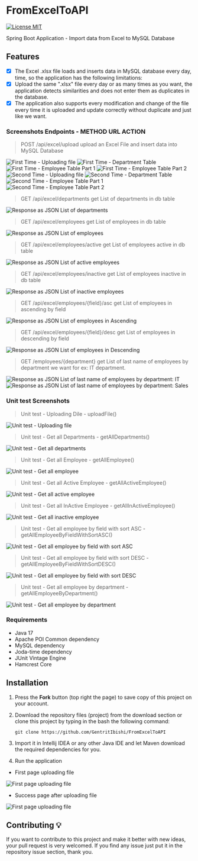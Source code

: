 # FromExcelToAPI
[![License MIT](https://img.shields.io/badge/license-MIT-blue.svg)](https://github.com/GentritIbishi/FromExcelToAPI/blob/master/LICENSE)

Spring Boot Application - Import data from Excel to MySQL Database

## Features
* [x] The Excel .xlsx file loads and inserts data in MySQL database every day, time, so the application has the following limitations:
* [x] Upload the same ".xlsx" file every day or as many times as you want, the application detects similarities and does not enter them as duplicates in the database.
* [x] The application also supports every modification and change of the file every time it is uploaded and update correctly without duplicate and just like we want.

### Screenshots Endpoints - METHOD URL ACTION
 
> POST	/api/excel/upload	upload an Excel File and insert data into MySQL Database

![First Time - Uploading file](screenshots/uploadEndpoint/first_upload_endpoint.png) 
![First Time - Department Table](screenshots/uploadEndpoint/first_department_table.png) 
![First Time - Employee Table Part 1](screenshots/uploadEndpoint/first_employee_table_1.png) 
![First Time - Employee Table Part 2](screenshots/uploadEndpoint/first_employee_table_2.png) 
![Second Time - Uploading file](screenshots/uploadEndpoint/second_upload_endpoint.png) 
![Second Time - Department Table](screenshots/uploadEndpoint/second_department_table.png) 
![Second Time - Employee Table Part 1](screenshots/uploadEndpoint/second_employee_table_1.png) 
![Second Time - Employee Table Part 2](screenshots/uploadEndpoint/second_employee_table_2.png) 

> GET	/api/excel/departments	get List of departments in db table

![Response as JSON List of departments](screenshots/departmentsEndpoint/endpoint.png) 

> GET	/api/excel/employees	get List of employees in db table

![Response as JSON List of employees](screenshots/employeeEndpoint/endpoint.png) 

> GET	/api/excel/employees/active	get List of employees active in db table

![Response as JSON List of active employees](screenshots/employeeActiveEndpoint/endpoint.png) 

> GET	/api/excel/employees/inactive	get List of employees inactive in db table

![Response as JSON List of inactive employees](screenshots/employeeInactiveEndpoint/endpoint.png) 

> GET	/api/excel/employees/{field}/asc get List of employees in ascending by field

![Response as JSON List of employees in Ascending](screenshots/employeeSortByFieldAsc/endpoint.png) 

> GET	/api/excel/employees/{field}/desc get List of employees in descending by field

![Response as JSON List of employees in Descending](screenshots/employeeSortByFieldDesc/endpoint.png) 

> GET	/employees/{department} get List of last name of employees by department we want for ex: IT department.

![Response as JSON List of last name of employees by department: IT](screenshots/employeeSortByDepartment/endpoint%20sort%20it.png)
![Response as JSON List of last name of employees by department: Sales](screenshots/employeeSortByDepartment/endpoint%20sort%20sales.png) 

### Unit test Screenshots

> Unit test - Uploading Dile - uploadFile()

![Unit test - Uploading file](screenshots/unitTests/unit_test_uploadFile.png) 

> Unit test - Get all Departments - getAllDepartments()

![Unit test - Get all departments](screenshots/unitTests/unit_test_getAllDepartments.png) 

> Unit test - Get all Employee - getAllEmployee()

![Unit test - Get all employee](screenshots/unitTests/unit_test_getAllEmployee.png) 

> Unit test - Get all Active Employee - getAllActiveEmployee()

![Unit test - Get all active employee](screenshots/unitTests/unit_test_getAllActiveEmployee.png) 

> Unit test - Get all InActive Employee - getAllInActiveEmployee()

![Unit test - Get all inactive employee](screenshots/unitTests/unit_test_getAllInActiveEmployee.png) 

> Unit test - Get all employee by field with sort ASC - getAllEmployeeByFieldWithSortASC()

![Unit test - Get all employee by field with sort ASC](screenshots/unitTests/unit_test_getAllEmployeeByFieldWithSortASC.png) 

> Unit test - Get all employee by field with sort DESC - getAllEmployeeByFieldWithSortDESC()

![Unit test - Get all employee by field with sort DESC](screenshots/unitTests/unit_test_getAllEmployeeByFieldWithSortDESC.png) 

> Unit test - Get all employee by department - getAllEmployeeByDepartment()

![Unit test - Get all employee by department](screenshots/unitTests/unit_test_getAllEmployeeByDepartment.png) 

### Requirements
* Java 17
* Apache POI Common dependency
* MySQL dependency
* Joda-time dependency
* JUnit Vintage Engine
* Hamcrest Core

## Installation
1. Press the **Fork** button (top right the page) to save copy of this project on your account.
2. Download the repository files (project) from the download section or clone this project by typing in the bash the following command:

       git clone https://github.com/GentritIbishi/FromExcelToAPI
3. Import it in Intellij IDEA or any other Java IDE and let Maven download the required dependencies for you.
4. Run the application 

* First page uploading file

![First page uploading file](screenshots/runningApplication/firstPage.png) 

* Success page after uploading file

![First page uploading file](screenshots/runningApplication/SuccessPage.png) 

## Contributing 💡
If you want to contribute to this project and make it better with new ideas, your pull request is very welcomed.
If you find any issue just put it in the repository issue section, thank you.


